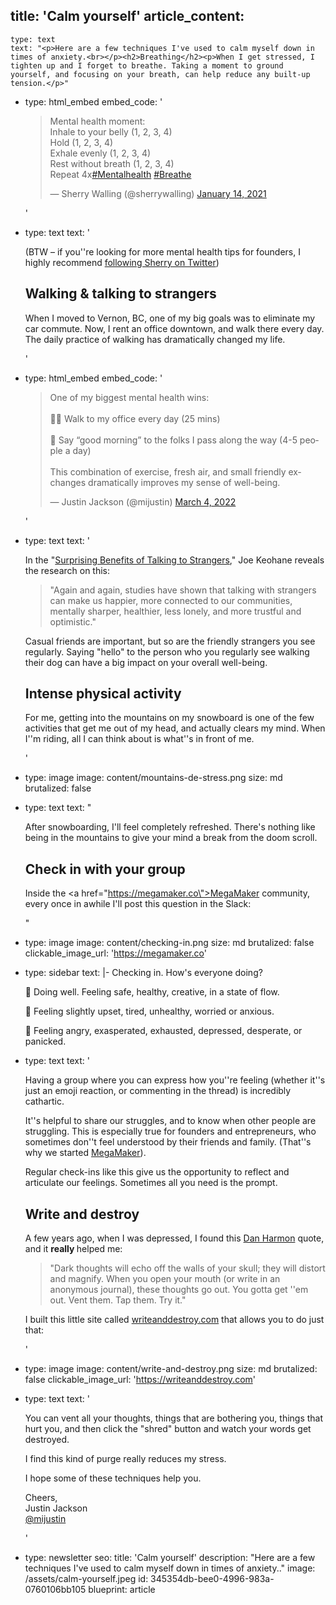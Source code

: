title: 'Calm yourself'
article_content:
  -
    type: text
    text: "<p>Here are a few techniques I've used to calm myself down in times of anxiety.<br></p><h2>Breathing</h2><p>When I get stressed, I tighten up and I forget to breathe. Taking a moment to ground yourself, and focusing on your breath, can help reduce any built-up tension.</p>"
  -
    type: html_embed
    embed_code: '<blockquote class="twitter-tweet tw-align-center"><p lang="en" dir="ltr">Mental health moment:<br>Inhale to your belly (1, 2, 3, 4)<br>Hold (1, 2, 3, 4)<br>Exhale evenly (1, 2, 3, 4)<br>Rest without breath (1, 2, 3, 4)<br>Repeat 4x<a href="https://twitter.com/hashtag/Mentalhealth?src=hash&amp;ref_src=twsrc%5Etfw">#Mentalhealth</a> <a href="https://twitter.com/hashtag/Breathe?src=hash&amp;ref_src=twsrc%5Etfw">#Breathe</a></p>&mdash; Sherry Walling (@sherrywalling) <a href="https://twitter.com/sherrywalling/status/1349726725077299202?ref_src=twsrc%5Etfw">January 14, 2021</a></blockquote> <script async src="https://platform.twitter.com/widgets.js" charset="utf-8"></script>'
  -
    type: text
    text: '<p>(BTW – if you''re looking for more mental health tips for founders, I highly recommend <a href="https://sherrywalling.progbar.co/sherry-5k">following Sherry on Twitter</a>)</p><h2>Walking &amp; talking to strangers</h2><p>When I moved to Vernon, BC, one of my big goals was to eliminate my car commute. Now, I rent an office downtown, and walk there every day. The daily practice of walking has dramatically changed my life.</p>'
  -
    type: html_embed
    embed_code: '<blockquote class="twitter-tweet tw-align-center"><p lang="en" dir="ltr">One of my biggest mental health wins:<br><br>🚶‍♂️ Walk to my office every day (25 mins)<br><br>👋 Say “good morning” to the folks I pass along the way (4-5 people a day)<br><br>This combination of exercise, fresh air, and small friendly exchanges dramatically improves my sense of well-being.</p>&mdash; Justin Jackson (@mijustin) <a href="https://twitter.com/mijustin/status/1499798379521470467?ref_src=twsrc%5Etfw">March 4, 2022</a></blockquote> <script async src="https://platform.twitter.com/widgets.js" charset="utf-8"></script>'
  -
    type: text
    text: '<p>In the "<a href="https://www.theatlantic.com/family/archive/2021/08/why-we-should-talk-strangers-more/619642/">Surprising Benefits of Talking to Strangers</a>," Joe Keohane reveals the research on this:</p><blockquote><p>"Again and again, studies have shown that talking with strangers can make us happier, more connected to our communities, mentally sharper, healthier, less lonely, and more trustful and optimistic."</p></blockquote><p>Casual friends are important, but so are the friendly strangers you see regularly. Saying "hello" to the person who you regularly see walking their dog can have a big impact on your overall well-being.</p><h2>Intense physical activity</h2><p>For me, getting into the mountains on my snowboard is one of the few activities that get me out of my head, and actually clears my mind. When I''m riding, all I can think about is what''s in front of me.</p>'
  -
    type: image
    image: content/mountains-de-stress.png
    size: md
    brutalized: false
  -
    type: text
    text: "<p>After snowboarding, I'll feel completely refreshed. There's nothing like being in the mountains to give your mind a break from the doom scroll.</p><h2>Check in with your group</h2><p>Inside the <a href=\"https://megamaker.co\">MegaMaker community</a>, every once in awhile I'll post this question in the Slack:</p>"
  -
    type: image
    image: content/checking-in.png
    size: md
    brutalized: false
    clickable_image_url: 'https://megamaker.co'
  -
    type: sidebar
    text: |-
      Checking in. How's everyone doing?

      💚 Doing well. Feeling safe, healthy, creative, in a state of flow.

      💛 Feeling slightly upset, tired, unhealthy, worried or anxious.

      🔴 Feeling angry, exasperated, exhausted, depressed, desperate, or panicked.
  -
    type: text
    text: '<p>Having a group where you can express how you''re feeling (whether it''s just an emoji reaction, or commenting in the thread) is incredibly cathartic.&nbsp;<br></p><p>It''s helpful to share our struggles, and to know when other people are struggling. This is especially true for founders and entrepreneurs, who sometimes don''t feel understood by their friends and family. (That''s why we started <a href="https://megamaker.co">MegaMaker</a>).</p><p>Regular check-ins like this give us the opportunity to reflect and articulate our feelings. Sometimes all you need is the prompt.</p><h2>Write and destroy</h2><p>A few years ago, when I was depressed, I found this <a href="https://justinjackson.ca/mentalhealth">Dan Harmon</a> quote, and it <b>really </b>helped me:</p><blockquote><p>"Dark thoughts will echo off the walls of your skull; they will distort and magnify. When you open your mouth (or write in an anonymous journal), these thoughts go out. You gotta get ''em out. Vent them. Tap them. Try it."</p></blockquote><p>I built this little site called <a href="https://writeanddestroy.com">writeanddestroy.com</a>&nbsp;that allows you to do just that:&nbsp;<br></p>'
  -
    type: image
    image: content/write-and-destroy.png
    size: md
    brutalized: false
    clickable_image_url: 'https://writeanddestroy.com'
  -
    type: text
    text: '<p>You can vent all your thoughts, things that are bothering you, things that hurt you, and then click the "shred" button and watch your words get destroyed.</p><p>I find this kind of purge really reduces my stress.</p><p>I hope some of these techniques help you.</p><p>Cheers,<br>Justin Jackson<br><a href="https://twitter.com/mijustin">@mijustin</a></p>'
  -
    type: newsletter
seo:
  title: 'Calm yourself'
  description: "Here are a few techniques I've used to calm myself down in times of anxiety.."
  image: /assets/calm-yourself.jpeg
id: 345354db-bee0-4996-983a-0760106bb105
blueprint: article
